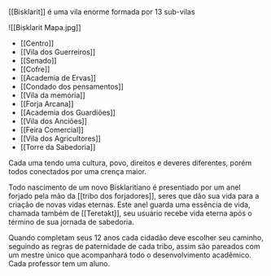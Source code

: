 [[Bisklarit]] é uma vila enorme formada por 13 sub-vilas

![[Bisklarit Mapa.jpg]]

- [[Centro]]
- [[Vila dos Guerreiros]]
- [[Senado]]
- [[Cofre]]
- [[Academia de Ervas]]
- [[Condado dos pensamentos]]
- [[Vila da memória]]
- [[Forja Arcana]]
- [[Academia dos Guardiões]]
- [[Vila dos Anciões]]
- [[Feira Comercial]]
- [[Vila dos Agricultores]]
- [[Torre da Sabedoria]]

Cada uma tendo uma cultura, povo, direitos e deveres diferentes, porém todos conectados por uma crença maior.

Todo nascimento de um novo Bisklaritiano é presentiado por um anel forjado pela mão da [[tribo dos forjadores]], seres que dão sua vida para a criação de novas vidas eternas. Este anel guarda uma essência de vida, chamada também de [[Teretakt]], seu usuário recebe vida eterna após o término de sua jornada de sabedoria.

Quando completam seus 12 anos cada cidadão deve escolher seu caminho, seguindo as regras de paternidade de cada tribo, assim são pareados com um mestre único que acompanhará todo o desenvolvimento acadêmico. Cada professor tem um aluno.





